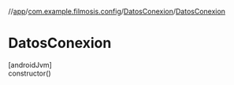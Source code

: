//[app](../../../index.md)/[com.example.filmosis.config](../index.md)/[DatosConexion](index.md)/[DatosConexion](-datos-conexion.md)

# DatosConexion

[androidJvm]\
constructor()
